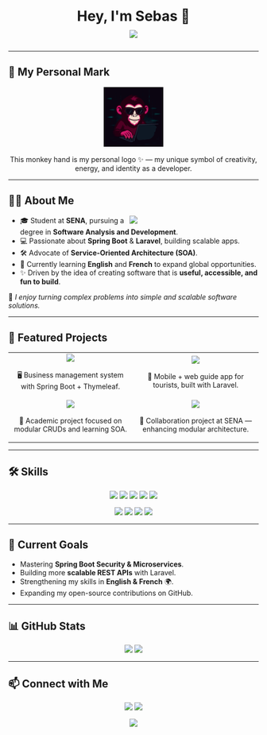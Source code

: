 <h1 align="center">
  Hey, I'm Sebas 👋
  <br>
  <img src="https://readme-typing-svg.herokuapp.com?font=Fira+Code&duration=3000&pause=1000&color=36BCF7&width=700&lines=Junior+Software+Developer;Spring+Boot+%26+Java+Enthusiast;Laravel+%26+Fullstack+Explorer;SOA+Architecture+Lover;Always+Learning+%F0%9F%8C%8D+English+%26+French" />
</h1>

---

## 🐒 My Personal Mark
<p align="center">
  <img src="https://github.com/Sebas18Rodriguez18/Sebas18Rodriguez18/blob/main/mono_dedos_realismo.gif" width="120px" />
</p>
<p align="center">
  This monkey hand is my personal logo ✨ — my unique symbol of creativity, energy, and identity as a developer.  
</p>

---

## 👨‍💻 About Me
<picture>
  <img align="right" src="https://media.giphy.com/media/L8K62iTDkzGX6/giphy.gif" width="260px">
</picture>

- 🎓 Student at **SENA**, pursuing a degree in **Software Analysis and Development**.  
- 💻 Passionate about **Spring Boot** & **Laravel**, building scalable apps.  
- 🛠 Advocate of **Service-Oriented Architecture (SOA)**.  
- 🌱 Currently learning **English** and **French** to expand global opportunities.  
- ✨ Driven by the idea of creating software that is **useful, accessible, and fun to build**.  

🚀 *I enjoy turning complex problems into simple and scalable software solutions.*  

---

## 🚀 Featured Projects
<table>
  <tr>
    <td align="center">
      <a href="https://github.com/Sebas18Rodriguez18/ArkoSystem">
        <img src="https://github-readme-stats.vercel.app/api/pin/?username=Sebas18Rodriguez18&repo=ArkoSystem&theme=tokyonight" />
      </a>
      <p>🖥️ Business management system with Spring Boot + Thymeleaf.</p>
    </td>
    <td align="center">
      <a href="https://github.com/Sebas18Rodriguez18/Just-Guide">
        <img src="https://github-readme-stats.vercel.app/api/pin/?username=Sebas18Rodriguez18&repo=Just-Guide&theme=tokyonight" />
      </a>
      <p>📱 Mobile + web guide app for tourists, built with Laravel.</p>
    </td>
  </tr>
  <tr>
    <td align="center">
      <a href="https://github.com/Sebas18Rodriguez18/PERSA">
        <img src="https://github-readme-stats.vercel.app/api/pin/?username=Sebas18Rodriguez18&repo=PERSA&theme=tokyonight" />
      </a>
      <p>🧾 Academic project focused on modular CRUDs and learning SOA.</p>
    </td>
    <td align="center">
      <a href="https://github.com/anfeles85/persa-sena">
        <img src="https://github-readme-stats.vercel.app/api/pin/?username=anfeles85&repo=persa-sena&theme=tokyonight" />
      </a>
      <p>🤝 Collaboration project at SENA — enhancing modular architecture.</p>
    </td>
  </tr>
</table>

---

## 🛠️ Skills
<p align="center">
  <img src="https://img.shields.io/badge/Java-%23ED8B00.svg?style=for-the-badge&logo=openjdk&logoColor=white"/>
  <img src="https://img.shields.io/badge/SpringBoot-%236DB33F.svg?style=for-the-badge&logo=springboot&logoColor=white"/>
  <img src="https://img.shields.io/badge/Laravel-%23FF2D20.svg?style=for-the-badge&logo=laravel&logoColor=white"/>
  <img src="https://img.shields.io/badge/Bootstrap-%23563D7C.svg?style=for-the-badge&logo=bootstrap&logoColor=white"/>
  <img src="https://img.shields.io/badge/MySQL-%234479A1.svg?style=for-the-badge&logo=mysql&logoColor=white"/>
</p>

<p align="center">
  <img src="https://img.shields.io/badge/HTML5-%23E34F26.svg?style=for-the-badge&logo=html5&logoColor=white"/>
  <img src="https://img.shields.io/badge/CSS3-%231572B6.svg?style=for-the-badge&logo=css3&logoColor=white"/>
  <img src="https://img.shields.io/badge/JavaScript-%23F7DF1E.svg?style=for-the-badge&logo=javascript&logoColor=black"/>
  <img src="https://img.shields.io/badge/Thymeleaf-%23005F0F.svg?style=for-the-badge&logo=thymeleaf&logoColor=white"/>
</p>

---

## 🎯 Current Goals
- Mastering **Spring Boot Security & Microservices**.  
- Building more **scalable REST APIs** with Laravel.  
- Strengthening my skills in **English & French** 🌍.  
- Expanding my open-source contributions on GitHub.  

---

## 📊 GitHub Stats
<p align="center">
  <img src="https://github-readme-stats.vercel.app/api?username=Sebas18Rodriguez18&show_icons=true&theme=tokyonight" height="165"/>
  <img src="https://github-readme-stats.vercel.app/api/top-langs/?username=Sebas18Rodriguez18&layout=compact&theme=tokyonight" height="165"/>
</p>

---

## 📫 Connect with Me
<p align="center">
  <a href="mailto:juanrodriguez18dev@gmail.com"><img src="https://img.shields.io/badge/Gmail-D14836?style=for-the-badge&logo=gmail&logoColor=white"></a>
  <a href="https://www.linkedin.com/in/juan-sebastian-rodriguez-cruz/"><img src="https://img.shields.io/badge/LinkedIn-0077B5?style=for-the-badge&logo=linkedin&logoColor=white"></a>
</p>

<p align="center">
  <img src="https://media.giphy.com/media/3o7abKhOpu0NwenH3O/giphy.gif" width="200px">
</p>